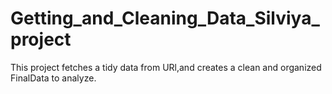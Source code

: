 # Getting_and_Cleaning_Data_Silviya_project
This project fetches a tidy data from URl,and creates a clean and organized FinalData to analyze.
